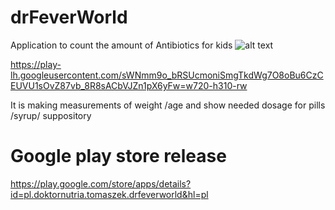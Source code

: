 # drFeverWorld

Application to count the amount of Antibiotics for kids
![alt text](https://play-lh.googleusercontent.com/gGkWLrajdO7mlVWpUK2jMVmRFUaNjxmdBhXiOeQaX-_HGDzo4OP1lzTYXxyQCObSepI=w720-h310-rw
 "title")


https://play-lh.googleusercontent.com/sWNmm9o_bRSUcmoniSmgTkdWg7O8oBu6CzCEUVU1sOvZ87vb_8R8sACbVJZn1pX6yFw=w720-h310-rw

It is making measurements of weight /age and show needed dosage for pills /syrup/ suppository

# Google play store release
https://play.google.com/store/apps/details?id=pl.doktornutria.tomaszek.drfeverworld&hl=pl
